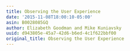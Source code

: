 ```yaml
---
title: Observing the User Experience
date: '2015-11-08T18:00:10-05:00'
asin: B0028085GQ
author: Elizabeth Goodman and Mike Kuniavsky
uuid: d943805e-45a7-42d6-b6ed-4c1f622bbf00
original_title: Observing the User Experience
---
```


